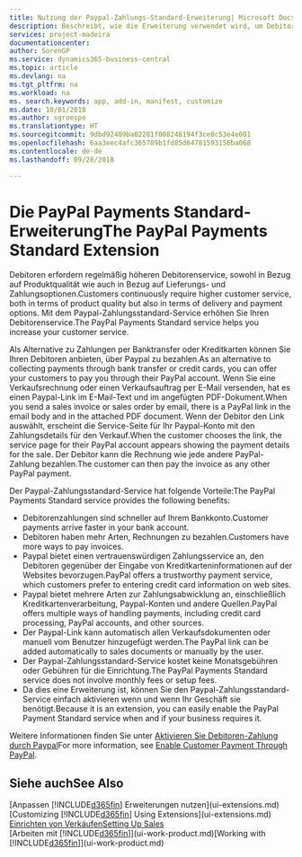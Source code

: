 ```yaml
---
title: Nutzung der Paypal-Zahlungs-Standard-Erweiterung| Microsoft Docs
description: Beschreibt, wie die Erweiterung verwendet wird, um Debitoren zu aktivieren, um Zahlungen mit Paypal zu leisten.
services: project-madeira
documentationcenter: 
author: SorenGP
ms.service: dynamics365-business-central
ms.topic: article
ms.devlang: na
ms.tgt_pltfrm: na
ms.workload: na
ms. search.keywords: app, add-in, manifest, customize
ms.date: 10/01/2018
ms.author: sgroespe
ms.translationtype: HT
ms.sourcegitcommit: 9dbd92409ba02281f008246194f3ce0c53e4e001
ms.openlocfilehash: 6aa3eec4afc365789b1fd85d64781593156ba068
ms.contentlocale: de-de
ms.lasthandoff: 09/28/2018

---
```

# <a name="the-paypal-payments-standard-extension"></a><span data-ttu-id="ea49a-103">Die PayPal Payments Standard-Erweiterung</span><span class="sxs-lookup"><span data-stu-id="ea49a-103">The PayPal Payments Standard Extension</span></span>
<span data-ttu-id="ea49a-104">Debitoren erfordern regelmäßig höheren Debitorenservice, sowohl in Bezug auf Produktqualität wie auch in Bezug auf Lieferungs- und Zahlungsoptionen.</span><span class="sxs-lookup"><span data-stu-id="ea49a-104">Customers continuously require higher customer service, both in terms of product quality but also in terms of delivery and payment options.</span></span> <span data-ttu-id="ea49a-105">Mit dem Paypal-Zahlungsstandard-Service erhöhen Sie Ihren Debitorenservice.</span><span class="sxs-lookup"><span data-stu-id="ea49a-105">The PayPal Payments Standard service helps you increase your customer service.</span></span>

<span data-ttu-id="ea49a-106">Als Alternative zu Zahlungen per Banktransfer oder Kreditkarten können Sie Ihren Debitoren anbieten, über Paypal zu bezahlen.</span><span class="sxs-lookup"><span data-stu-id="ea49a-106">As an alternative to collecting payments through bank transfer or credit cards, you can offer your customers to pay you through their PayPal account.</span></span> <span data-ttu-id="ea49a-107">Wenn Sie eine Verkaufsrechnung oder einen Verkaufsauftrag per E-Mail versenden, hat es einen Paypal-Link im E-Mail-Text und im angefügten PDF-Dokument.</span><span class="sxs-lookup"><span data-stu-id="ea49a-107">When you send a sales invoice or sales order by email, there is a PayPal link in the email body and in the attached PDF document.</span></span> <span data-ttu-id="ea49a-108">Wenn der Debitor den Link auswählt, erscheint die Service-Seite für Ihr Paypal-Konto mit den Zahlungsdetails für den Verkauf.</span><span class="sxs-lookup"><span data-stu-id="ea49a-108">When the customer chooses the link, the service page for their PayPal account appears showing the payment details for the sale.</span></span> <span data-ttu-id="ea49a-109">Der Debitor kann die Rechnung wie jede andere PayPal-Zahlung bezahlen.</span><span class="sxs-lookup"><span data-stu-id="ea49a-109">The customer can then pay the invoice as any other PayPal payment.</span></span>

<span data-ttu-id="ea49a-110">Der Paypal-Zahlungsstandard-Service hat folgende Vorteile:</span><span class="sxs-lookup"><span data-stu-id="ea49a-110">The PayPal Payments Standard service provides the following benefits:</span></span>

* <span data-ttu-id="ea49a-111">Debitorenzahlungen sind schneller auf Ihrem Bankkonto.</span><span class="sxs-lookup"><span data-stu-id="ea49a-111">Customer payments arrive faster in your bank account.</span></span>
* <span data-ttu-id="ea49a-112">Debitoren haben mehr Arten, Rechnungen zu bezahlen.</span><span class="sxs-lookup"><span data-stu-id="ea49a-112">Customers have more ways to pay invoices.</span></span>
* <span data-ttu-id="ea49a-113">Paypal bietet einen vertrauenswürdigen Zahlungsservice an, den Debitoren gegenüber der Eingabe von Kreditkarteninformationen auf der Websites bevorzugen.</span><span class="sxs-lookup"><span data-stu-id="ea49a-113">PayPal offers a trustworthy payment service, which customers prefer to entering credit card information on web sites.</span></span>
* <span data-ttu-id="ea49a-114">Paypal bietet mehrere Arten zur Zahlungsabwicklung an, einschließlich Kreditkartenverarbeitung, Paypal-Konten und andere Quellen.</span><span class="sxs-lookup"><span data-stu-id="ea49a-114">PayPal offers multiple ways of handling payments, including credit card processing, PayPal accounts, and other sources.</span></span>
* <span data-ttu-id="ea49a-115">Der Paypal-Link kann automatisch allen Verkaufsdokumenten oder manuell vom Benutzer hinzugefügt werden.</span><span class="sxs-lookup"><span data-stu-id="ea49a-115">The PayPal link can be added automatically to sales documents or manually by the user.</span></span>
* <span data-ttu-id="ea49a-116">Der Paypal-Zahlungsstandard-Service kostet keine Monatsgebühren oder Gebühren für die Einrichtung.</span><span class="sxs-lookup"><span data-stu-id="ea49a-116">The PayPal Payments Standard service does not involve monthly fees or setup fees.</span></span>
* <span data-ttu-id="ea49a-117">Da dies eine Erweiterung ist, können Sie den Paypal-Zahlungsstandard-Service einfach aktivieren wenn und wenn Ihr Geschäft sie benötigt.</span><span class="sxs-lookup"><span data-stu-id="ea49a-117">Because it is an extension, you can easily enable the PayPal Payment Standard service when and if your business requires it.</span></span>  

<span data-ttu-id="ea49a-118">Weitere Informationen finden Sie unter [Aktivieren Sie Debitoren-Zahlung durch Paypal](sales-how-enable-payment-service-extensions.md)</span><span class="sxs-lookup"><span data-stu-id="ea49a-118">For more information, see [Enable Customer Payment Through PayPal](sales-how-enable-payment-service-extensions.md).</span></span>

## <a name="see-also"></a><span data-ttu-id="ea49a-119">Siehe auch</span><span class="sxs-lookup"><span data-stu-id="ea49a-119">See Also</span></span>
<span data-ttu-id="ea49a-120">[Anpassen [!INCLUDE[d365fin](includes/d365fin_md.md)] Erweiterungen nutzen](ui-extensions.md)</span><span class="sxs-lookup"><span data-stu-id="ea49a-120">[Customizing [!INCLUDE[d365fin](includes/d365fin_md.md)] Using Extensions](ui-extensions.md)</span></span>  
[<span data-ttu-id="ea49a-121">Einrichten von Verkäufen</span><span class="sxs-lookup"><span data-stu-id="ea49a-121">Setting Up Sales</span></span>](sales-setup-sales.md)  
<span data-ttu-id="ea49a-122">[Arbeiten mit [!INCLUDE[d365fin](includes/d365fin_md.md)]](ui-work-product.md)</span><span class="sxs-lookup"><span data-stu-id="ea49a-122">[Working with [!INCLUDE[d365fin](includes/d365fin_md.md)]](ui-work-product.md)</span></span>

